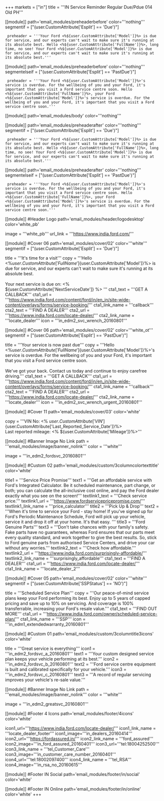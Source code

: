 +++
markets = ["in"]
title = '''IN Service Reminder Regular Due/Pdue 014 Old PH'''

[[module]]
path='email_modules/preheaderbefore'
color='''nothing'''
segmentif = ["(user.CustomAttribute['Esplit'] == 'Due')"]

	 preheader = '''Your Ford <%${user.CustomAttribute['Model']}%> is due for service, and our experts can't wait to make sure it's running at its absolute best. Hello <%${user.CustomAttribute['FullName']}%>, long time, no see! Your Ford <%${user.CustomAttribute['Model']}%> is due for service, and our experts can't wait to make sure it's running at its absolute best.'''

[[module]]
path='email_modules/preheaderbefore'
color='''nothing'''
segmentelseif = ["(user.CustomAttribute['Esplit'] == 'PastDue')"]

	 preheader = '''Your Ford <%${user.CustomAttribute['Model']}%>'s service is overdue. For the wellbeing of you and your Ford, it's important that you visit a Ford service centre soon. Hello <%${user.CustomAttribute['FullName']}%>, your Ford <%${user.CustomAttribute['Model']}%>'s service is overdue. For the wellbeing of you and your Ford, it's important that you visit a Ford service centre soon.'''

[[module]]
path='email_modules/body'
color='''nothing'''

[[module]]
path='email_modules/preheaderafter'
color='''nothing'''
segmentif = ["(user.CustomAttribute['Esplit'] == 'Due')"]

	 preheader = '''Your Ford <%${user.CustomAttribute['Model']}%> is due for service, and our experts can't wait to make sure it's running at its absolute best. Hello <%${user.CustomAttribute['FullName']}%>, long time, no see! Your Ford <%${user.CustomAttribute['Model']}%> is due for service, and our experts can't wait to make sure it's running at its absolute best.'''

[[module]]
path='email_modules/preheaderafter'
color='''nothing'''
segmentelseif = ["(user.CustomAttribute['Esplit'] == 'PastDue')"]

	 preheader = '''Your Ford <%${user.CustomAttribute['Model']}%>'s service is overdue. For the wellbeing of you and your Ford, it's important that you visit a Ford service centre soon. Hello <%${user.CustomAttribute['FullName']}%>, your Ford <%${user.CustomAttribute['Model']}%>'s service is overdue. For the wellbeing of you and your Ford, it's important that you visit a Ford service centre soon.'''
 
[[module]] #Header Logo
path='email_modules/header/logodesktop'
color='white_pb'

  image = '''white_pb'''
  url_link = '''https://www.india.ford.com/'''

[[module]] #Cover 06
path='email_modules/cover/02'
color='''white'''
segmentif = ["(user.CustomAttribute['Esplit'] == 'Due')"]

  title = '''It's time for a visit'''
  copy = '''Hello <%${user.CustomAttribute['FullName']}%><br /><br />Long time, no see! Your Ford <%${user.CustomAttribute['Model']}%> is due for service, and our experts can't wait to make sure it's running at its absolute best.<br /><br />Your next service is due on: <% ${user.CustomAttribute['NextServiceDate']} %> '''
  cta1_text = '''GET A CALLBACK'''
  cta1_url = '''https://www.india.ford.com/content/ford/in/en_in/site-wide-content/overlays/forms/service-booking/'''
  cta1_link_name = '''callback'''
  cta2_text = '''FIND A DEALER'''
  cta2_url = '''https://www.india.ford.com/locate-dealer/'''
  cta2_link_name = '''locate_dealer'''
  icon = '''in_edm2_svc_wrench_20160801'''

[[module]] #Cover 06
path='email_modules/cover/02'
color='''white_ot'''
segmentif = ["(user.CustomAttribute['Esplit'] == 'PastDue')"]

  title = '''Your service is now past due'''
  copy = '''Hello <%${user.CustomAttribute['FullName']}%><br /><br />Your Ford <%${user.CustomAttribute['Model']}%>'s service is overdue. For the wellbeing of you and your Ford, it's important that you visit a Ford service centre soon.<br /><br />We've got your back. Contact us today and continue to enjoy carefree driving.'''
  cta1_text = '''GET A CALLBACK'''
  cta1_url = '''https://www.india.ford.com/content/ford/in/en_in/site-wide-content/overlays/forms/service-booking/'''
  cta1_link_name = '''callback'''
  cta2_text = '''FIND A DEALER'''
  cta2_url = '''https://www.india.ford.com/locate-dealer/'''
  cta2_link_name = '''locate_dealer'''
  icon = '''in_edm2_svc_wrench_urgent_20160801'''

[[module]] #Cover 11
path='email_modules/cover/03'
color='white'

  copy = '''VIN No: <% ${user.CustomAttribute['VIN']}%><br />Last reported service date: <%${user.CustomAttribute['Last_Reported_Service_Date']}%><br />Last reported mileage: <% ${user.CustomAttribute['Mileage']}%>'''
  
[[module]] #Banner Image No Link
path = '''email_modules/image/banner_nolink'''
color = '''white'''
  
  image = '''in_edm2_fordsvc_20160801'''

[[module]] #Custom 02
path='email_modules/custom/3columncolortexttitle'
color='white'

  title1 = '''Service Price Promise'''
  text1 = '''Get an affordable service with Ford's Integrated Calculator. Be it scheduled maintenance, part change, or both; you can calculate the all-inclusive cost online, and pay the Ford dealer exactly what you see on the screen!'''
  textlink1_text = '''Check service price.'''
  textlink1_url = '''https://www.fordservicepricepromise.com/'''
  textlink1_link_name = '''price_calculator'''
  title2 = '''Pick Up & Drop'''
  text2 = '''When it's time to service your Ford - stay home! If you've signed up for Ford's Periodic Maintenance Schedule, Ford will pick up your vehicle, service it and drop it off at your home. It's that easy. '''
  title3 = '''Ford Genuine Parts'''
  text3 = '''Don't take chances with your family's safety. Fake parts have no guarantees, whereas Ford ensures that our parts meet every quality standard, and work together to give the best results. So, stick to Ford genuine parts from authorised Service Centers, and drive your car without any worries.'''
  textlink2_text = '''Check how affordable.'''
  textlink2_url = '''https://www.india.ford.com/surprisingly-affordable/'''
  textlink2_link_name = '''surprisingly_affordable'''
  cta1_text = '''FIND A DEALER'''
  cta1_url = '''https://www.india.ford.com/locate-dealer/'''
  cta1_link_name = '''locate_dealer_2'''

[[module]] #Cover 05
path='email_modules/cover/02'
color='''white'''
segmentif = ["(user.CustomAttribute['SSPStatus'] == 'NO')"]

  title = '''Scheduled Service Plan'''
  copy = '''Our peace-of-mind service plans keep your Ford performing its best. Enjoy up to 5 years of capped pricing and save up to 10% on servicing. And coverage is 100% transferrable, increasing your Ford's resale value.'''
  cta1_text = '''FIND OUT MORE'''
  cta1_url = '''https://www.india.ford.com/owner/scheduled-service-plan/'''
  cta1_link_name = '''SSP'''
  icon = '''in_edm1_extendedwarranty_20160801'''

[[module]] #Custom 01
path='email_modules/custom/3columntitle3icons'
color='white'

  title = '''Great service is everything'''
  icon1 = '''in_edm2_fordsvc_a_20160801'''
  text1 = '''Your custom designed service plan keeps your vehicle performing at its best.'''
  icon2 = '''in_edm2_fordsvc_b_20160801'''
  text2 = '''Ford service centre equipment is built and calibrated specifically for your vehicle.'''
  icon3 = '''in_edm2_fordsvc_c_20160801'''
  text3 = '''A record of regular servicing improves your vehicle's re-sale value.'''

[[module]] #Banner Image No Link
path = '''email_modules/image/banner_nolink'''
color = '''white'''
  
  image = '''in_edm2_greatsvc_20160801'''

[[module]] #Footer 4 Icons
path='email_modules/footer/4icons'
color='white'

  icon1_url='''https://www.india.ford.com/locate-dealer/'''
  icon1_link_name = '''locate_dealer_footer'''
  icon1_image='''in_dealers_20160414'''
  icon2_url='''https://fordassured.in/'''
  icon2_link_name = '''ford_assured'''
  icon2_image='''in_ford_assured_20160401'''
  icon3_url='''tel:18004252500'''
  icon3_link_name = '''tel_Customer_Care'''
  icon3_image='''in_customer_care_number_20160401'''
  icon4_url='''tel:18002097400'''
  icon4_link_name = '''tel_RSA'''
  icon4_image='''in_rsa_no_20160615'''
    
[[module]] #Footer IN Social
path='email_modules/footer/in/social'
color='white'

[[module]] #Footer IN Online
path='email_modules/footer/in/online'
color='white'
+++